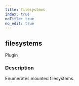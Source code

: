 ```yaml
---
title: filesystems
index: true
noTitle: true
no_edit: true
---
```




<div class="vql_item"></div>


## filesystems
<span class='vql_type pull-right page-header'>Plugin</span>


### Description

Enumerates mounted filesystems.


